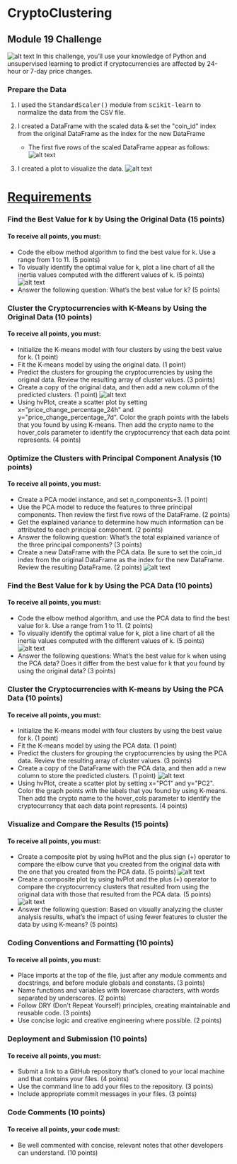 # CryptoClustering
## Module 19 Challenge 
![alt text](https://github.com/molleighH/CryptoClustering/blob/main/Images/cryptoclusteringdataimage.png)
In this challenge, you’ll use your knowledge of Python and unsupervised learning to predict if cryptocurrencies are affected by 24-hour or 7-day price changes.

### Prepare the Data 

1. I used the <samp>StandardScaler()</samp> module from <samp>scikit-learn</samp> to normalize the data from the CSV file.

2. I created a DataFrame with the scaled data & set the "coin_id" index from the original DataFrame as the index for the new DataFrame
    * The first five rows of the scaled DataFrame appear as follows: 
![alt text](https://github.com/molleighH/CryptoClustering/blob/main/Images/firstfiverowsscaleddata.png)

3. I created a plot to visualize the data. 
![alt text](https://github.com/molleighH/CryptoClustering/blob/main/Images/plot1.png)



# <ins>Requirements</ins>

### Find the Best Value for k by Using the Original Data (15 points)
#### To receive all points, you must:
* Code the elbow method algorithm to find the best value for k. Use a range from 1 to 11. (5 points)
* To visually identify the optimal value for k, plot a line chart of all the inertia values computed with the different values of k. (5 points)
![alt text](https://github.com/molleighH/CryptoClustering/blob/main/Images/ElbowCurveOriginalData.png)
* Answer the following question: What’s the best value for k? (5 points)

### Cluster the Cryptocurrencies with K-Means by Using the Original Data (10 points)
#### To receive all points, you must:
* Initialize the K-means model with four clusters by using the best value for k. (1 point)
* Fit the K-means model by using the original data. (1 point)
* Predict the clusters for grouping the cryptocurrencies by using the original data. Review the resulting array of cluster values. (3 points)
* Create a copy of the original data, and then add a new column of the predicted clusters. (1 point)
![alt text](https://github.com/molleighH/CryptoClustering/blob/main/Images/hvscatterplotOriginalData.png)
* Using hvPlot, create a scatter plot by setting x="price_change_percentage_24h" and y="price_change_percentage_7d". Color the graph points with the labels that you found by using K-means. Then add the crypto name to the hover_cols parameter to identify the cryptocurrency that each data point represents. (4 points)

### Optimize the Clusters with Principal Component Analysis (10 points)
#### To receive all points, you must:
* Create a PCA model instance, and set n_components=3. (1 point)
* Use the PCA model to reduce the features to three principal components. Then review the first five rows of the DataFrame. (2 points)
* Get the explained variance to determine how much information can be attributed to each principal component. (2 points)
* Answer the following question: What’s the total explained variance of the three principal components? (3 points)
* Create a new DataFrame with the PCA data. Be sure to set the coin_id index from the original DataFrame as the index for the new DataFrame. Review the resulting DataFrame. (2 points)
![alt text](https://github.com/molleighH/CryptoClustering/blob/main/Images/PCAOriginalData.png)


### Find the Best Value for k by Using the PCA Data (10 points)
#### To receive all points, you must:
* Code the elbow method algorithm, and use the PCA data to find the best value for k. Use a range from 1 to 11. (2 points)
* To visually identify the optimal value for k, plot a line chart of all the inertia values computed with the different values of k. (5 points)
![alt text](https://github.com/molleighH/CryptoClustering/blob/main/Images/ElbowCurvePCAData.png)
* Answer the following questions: What’s the best value for k when using the PCA data? Does it differ from the best value for k that you found by using the original data? (3 points)

### Cluster the Cryptocurrencies with K-means by Using the PCA Data (10 points)
#### To receive all points, you must:
* Initialize the K-means model with four clusters by using the best value for k. (1 point)
* Fit the K-means model by using the PCA data. (1 point)
* Predict the clusters for grouping the cryptocurrencies by using the PCA data. Review the resulting array of cluster values. (3 points)
* Create a copy of the DataFrame with the PCA data, and then add a new column to store the predicted clusters. (1 point)
![alt text](https://github.com/molleighH/CryptoClustering/blob/main/Images/hvscatterplotPCA.png)
* Using hvPlot, create a scatter plot by setting x="PC1" and y="PC2". Color the graph points with the labels that you found by using K-means. Then add the crypto name to the hover_cols parameter to identify the cryptocurrency that each data point represents. (4 points)

### Visualize and Compare the Results (15 points)
#### To receive all points, you must:
* Create a composite plot by using hvPlot and the plus sign (+) operator to compare the elbow curve that you created from the original data with the one that you created from the PCA data. (5 points)
![alt text](https://github.com/molleighH/CryptoClustering/blob/main/Images/ClusterComparisonElbowCurves.png)
* Create a composite plot by using hvPlot and the plus (+) operator to compare the cryptocurrency clusters that resulted from using the original data with those that resulted from the PCA data. (5 points)
![alt text](https://github.com/molleighH/CryptoClustering/blob/main/Images/ClusterComparisonScatterPlots.png)
* Answer the following question: Based on visually analyzing the cluster analysis results, what’s the impact of using fewer features to cluster the data by using K-means? (5 points)

### Coding Conventions and Formatting (10 points)
#### To receive all points, you must:
* Place imports at the top of the file, just after any module comments and docstrings, and before module globals and constants. (3 points)
* Name functions and variables with lowercase characters, with words separated by underscores. (2 points)
* Follow DRY (Don't Repeat Yourself) principles, creating maintainable and reusable code. (3 points)
* Use concise logic and creative engineering where possible. (2 points)

### Deployment and Submission (10 points)
#### To receive all points, you must:
* Submit a link to a GitHub repository that’s cloned to your local machine and that contains your files. (4 points)
* Use the command line to add your files to the repository. (3 points)
* Include appropriate commit messages in your files. (3 points)

### Code Comments (10 points)
#### To receive all points, your code must:
* Be well commented with concise, relevant notes that other developers can understand. (10 points)
